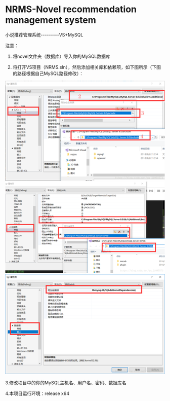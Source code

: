 # NRMS-Novel recommendation management system
小说推荐管理系统---------VS+MySQL

注意：

1. 将novel文件夹（数据库）导入你的MySQL数据库

2. 将打开VS项目（NRMS.sln），然后添加相关库和依赖项，如下图所示（下图的路径根据自己MySQL路径修改）：

<img src=".\images\1.png" alt="1" style="zoom:67%;" />

<img src=".\images\2.png" alt="2" style="zoom:67%;" />

<img src=".\images\3.png" alt="3" style="zoom:67%;" />



3.修改项目中的你的MySQL主机名、用户名、密码、数据库名

4.本项目运行环境：release x64